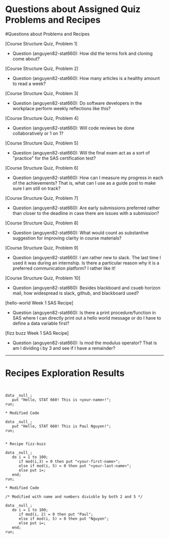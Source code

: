 
# Questions about Assigned Quiz Problems and Recipes


#Questions about Problems and Recipes



[Course Structure Quiz, Problem 1]
* Question (anguyen82-stat660): How did the terms fork and cloning come about?



[Course Structure Quiz, Problem 2]
* Question (anguyen82-stat660): How many articles is a healthy amount to read a week?



[Course Structure Quiz, Problem 3]
* Question (anguyen82-stat660): Do software developers in the workplace perform weekly reflections like this?



[Course Structure Quiz, Problem 4]
* Question (anguyen82-stat660): Will code reviews be done collaboratively or 1 on 1?



[Course Structure Quiz, Problem 5]
* Question (anguyen82-stat660): Will the final exam act as a sort of "practice" for the SAS certification test?



[Course Structure Quiz, Problem 6]
* Question (anguyen82-stat660): How can I measure my progress in each of the achievements? That is, what can I use as a guide post to make sure I am still on track?



[Course Structure Quiz, Problem 7]
* Question (anguyen82-stat660): Are early submissions preferred rather than closer to the deadline in case there are issues with a submission?



[Course Structure Quiz, Problem 8]
* Question (anguyen82-stat660): What would count as substantive suggestion for improving clarity in course materials?



[Course Structure Quiz, Problem 9]
* Question (anguyen82-stat660): I am rather new to slack. The last time I used it was during an internship. Is there a particular reason why it is a preferred communication platform? I rather like it!



[Course Structure Quiz, Problem 10]
* Question (anguyen82-stat660): Besides blackboard and csueb horizon mail, how widespread is slack, github, and blackboard used?



[hello-world Week 1 SAS Recipe]
* Question (anguyen82-stat660): Is there a print procedure/function in SAS where I can directly print out a hello world message or do I have to define a data variable first?



[fizz buzz Week 1 SAS Recipe]
* Question (anguyen82-stat660): Is mod the modulus operator? That is am I dividing i by 3 and see if I have a remainder?



***



# Recipes Exploration Results



```SAS


data _null_;
   put "Hello, STAT 660! This is <your-name>!";
run;

* Modified Code

data _null_;
   put "Hello, STAT 660! This is Paul Nguyen!";
run;


* Recipe fizz-buzz

data _null_;
   do i = 1 to 100;
      if mod(i,3) = 0 then put "<your-first-name>";
	  else if mod(i, 5) = 0 then put "<your-last-name>";
	  else put i=;
   end;
run;

* Modified Code

/* Modified with name and numbers divisble by both 2 and 5 */

data _null_;
   do i = 1 to 100;
      if mod(i, 2) = 0 then put "Paul";
	  else if mod(i, 5) = 0 then put "Nguyen";
	  else put i=;
   end;
run;

```
